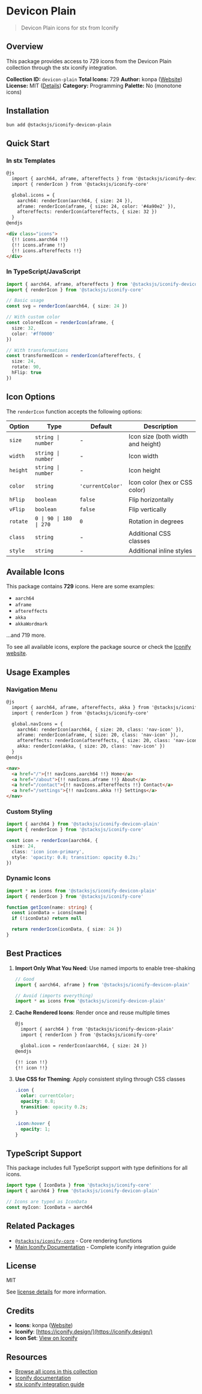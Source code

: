 # Devicon Plain

> Devicon Plain icons for stx from Iconify

## Overview

This package provides access to 729 icons from the Devicon Plain collection through the stx iconify integration.

**Collection ID:** `devicon-plain`
**Total Icons:** 729
**Author:** konpa ([Website](https://github.com/devicons/devicon/tree/master))
**License:** MIT ([Details](https://github.com/devicons/devicon/blob/master/LICENSE))
**Category:** Programming
**Palette:** No (monotone icons)

## Installation

```bash
bun add @stacksjs/iconify-devicon-plain
```

## Quick Start

### In stx Templates

```html
@js
  import { aarch64, aframe, aftereffects } from '@stacksjs/iconify-devicon-plain'
  import { renderIcon } from '@stacksjs/iconify-core'

  global.icons = {
    aarch64: renderIcon(aarch64, { size: 24 }),
    aframe: renderIcon(aframe, { size: 24, color: '#4a90e2' }),
    aftereffects: renderIcon(aftereffects, { size: 32 })
  }
@endjs

<div class="icons">
  {!! icons.aarch64 !!}
  {!! icons.aframe !!}
  {!! icons.aftereffects !!}
</div>
```

### In TypeScript/JavaScript

```typescript
import { aarch64, aframe, aftereffects } from '@stacksjs/iconify-devicon-plain'
import { renderIcon } from '@stacksjs/iconify-core'

// Basic usage
const svg = renderIcon(aarch64, { size: 24 })

// With custom color
const coloredIcon = renderIcon(aframe, {
  size: 32,
  color: '#ff0000'
})

// With transformations
const transformedIcon = renderIcon(aftereffects, {
  size: 24,
  rotate: 90,
  hFlip: true
})
```

## Icon Options

The `renderIcon` function accepts the following options:

| Option | Type | Default | Description |
|--------|------|---------|-------------|
| `size` | `string \| number` | - | Icon size (both width and height) |
| `width` | `string \| number` | - | Icon width |
| `height` | `string \| number` | - | Icon height |
| `color` | `string` | `'currentColor'` | Icon color (hex or CSS color) |
| `hFlip` | `boolean` | `false` | Flip horizontally |
| `vFlip` | `boolean` | `false` | Flip vertically |
| `rotate` | `0 \| 90 \| 180 \| 270` | `0` | Rotation in degrees |
| `class` | `string` | - | Additional CSS classes |
| `style` | `string` | - | Additional inline styles |

## Available Icons

This package contains **729** icons. Here are some examples:

- `aarch64`
- `aframe`
- `aftereffects`
- `akka`
- `akkaWordmark`

...and 719 more.

To see all available icons, explore the package source or check the [Iconify website](https://icon-sets.iconify.design/devicon-plain/).

## Usage Examples

### Navigation Menu

```html
@js
  import { aarch64, aframe, aftereffects, akka } from '@stacksjs/iconify-devicon-plain'
  import { renderIcon } from '@stacksjs/iconify-core'

  global.navIcons = {
    aarch64: renderIcon(aarch64, { size: 20, class: 'nav-icon' }),
    aframe: renderIcon(aframe, { size: 20, class: 'nav-icon' }),
    aftereffects: renderIcon(aftereffects, { size: 20, class: 'nav-icon' }),
    akka: renderIcon(akka, { size: 20, class: 'nav-icon' })
  }
@endjs

<nav>
  <a href="/">{!! navIcons.aarch64 !!} Home</a>
  <a href="/about">{!! navIcons.aframe !!} About</a>
  <a href="/contact">{!! navIcons.aftereffects !!} Contact</a>
  <a href="/settings">{!! navIcons.akka !!} Settings</a>
</nav>
```

### Custom Styling

```typescript
import { aarch64 } from '@stacksjs/iconify-devicon-plain'
import { renderIcon } from '@stacksjs/iconify-core'

const icon = renderIcon(aarch64, {
  size: 24,
  class: 'icon icon-primary',
  style: 'opacity: 0.8; transition: opacity 0.2s;'
})
```

### Dynamic Icons

```typescript
import * as icons from '@stacksjs/iconify-devicon-plain'
import { renderIcon } from '@stacksjs/iconify-core'

function getIcon(name: string) {
  const iconData = icons[name]
  if (!iconData) return null

  return renderIcon(iconData, { size: 24 })
}
```

## Best Practices

1. **Import Only What You Need**: Use named imports to enable tree-shaking
   ```typescript
   // Good
   import { aarch64, aframe } from '@stacksjs/iconify-devicon-plain'

   // Avoid (imports everything)
   import * as icons from '@stacksjs/iconify-devicon-plain'
   ```

2. **Cache Rendered Icons**: Render once and reuse multiple times
   ```html
   @js
     import { aarch64 } from '@stacksjs/iconify-devicon-plain'
     import { renderIcon } from '@stacksjs/iconify-core'

     global.icon = renderIcon(aarch64, { size: 24 })
   @endjs

   {!! icon !!}
   {!! icon !!}
   ```

3. **Use CSS for Theming**: Apply consistent styling through CSS classes
   ```css
   .icon {
     color: currentColor;
     opacity: 0.8;
     transition: opacity 0.2s;
   }

   .icon:hover {
     opacity: 1;
   }
   ```

## TypeScript Support

This package includes full TypeScript support with type definitions for all icons.

```typescript
import type { IconData } from '@stacksjs/iconify-core'
import { aarch64 } from '@stacksjs/iconify-devicon-plain'

// Icons are typed as IconData
const myIcon: IconData = aarch64
```

## Related Packages

- [`@stacksjs/iconify-core`](../iconify-core) - Core rendering functions
- [Main Iconify Documentation](../../docs/iconify.md) - Complete iconify integration guide

## License

MIT

See [license details](https://github.com/devicons/devicon/blob/master/LICENSE) for more information.

## Credits

- **Icons**: konpa ([Website](https://github.com/devicons/devicon/tree/master))
- **Iconify**: [https://iconify.design/](https://iconify.design/)
- **Icon Set**: [View on Iconify](https://icon-sets.iconify.design/devicon-plain/)

## Resources

- [Browse all icons in this collection](https://icon-sets.iconify.design/devicon-plain/)
- [Iconify documentation](https://iconify.design/docs/)
- [stx iconify integration guide](../../docs/iconify.md)
